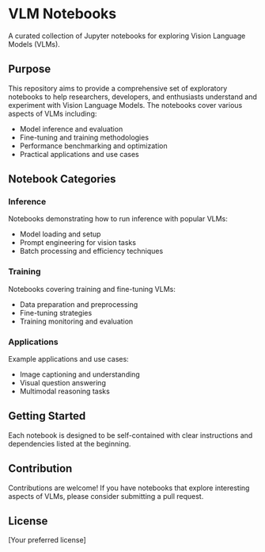 # VLM Notebooks

A curated collection of Jupyter notebooks for exploring Vision Language Models (VLMs).

## Purpose

This repository aims to provide a comprehensive set of exploratory notebooks to help researchers, developers, and enthusiasts understand and experiment with Vision Language Models. The notebooks cover various aspects of VLMs including:

- Model inference and evaluation
- Fine-tuning and training methodologies
- Performance benchmarking and optimization
- Practical applications and use cases

## Notebook Categories

### Inference
Notebooks demonstrating how to run inference with popular VLMs:
- Model loading and setup
- Prompt engineering for vision tasks
- Batch processing and efficiency techniques

### Training
Notebooks covering training and fine-tuning VLMs:
- Data preparation and preprocessing
- Fine-tuning strategies
- Training monitoring and evaluation

### Applications
Example applications and use cases:
- Image captioning and understanding
- Visual question answering
- Multimodal reasoning tasks

## Getting Started

Each notebook is designed to be self-contained with clear instructions and dependencies listed at the beginning.

## Contribution

Contributions are welcome! If you have notebooks that explore interesting aspects of VLMs, please consider submitting a pull request.

## License

[Your preferred license]
